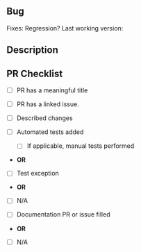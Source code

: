 <!-- DO NOT MODIFY OR DELETE THIS TEMPLATE. IT IS USED IN AUTOMATION. -->
## Bug

<!-- Search https://github.com/NuGet/Home/issues, and create one if you can't find a suitable issue. -->
<!-- Paste the full link, like https://github.com/nuget/home/issues/1000. GitHub will render is neatly. -->
Fixes:
Regression? Last working version:

## Description
<!-- Add details about the fix. Include any information that would help the maintainer review this change effective. -->

## PR Checklist

- [ ] PR has a meaningful title
- [ ] PR has a linked issue.
- [ ] Described changes


- [ ] Automated tests added
  - [ ] If applicable, manual tests performed
- **OR**
<!-- Describe why you haven't added automation. -->
- [ ] Test exception
- **OR**
- [ ] N/A <!-- Infrastructure, documentation etc. -->


<!-- Please link the PR/issue if appropriate -->
- [ ] Documentation PR or issue filled
- **OR**
- [ ] N/A
